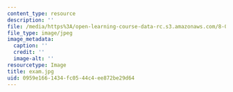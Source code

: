 ```yaml
---
content_type: resource
description: ''
file: /media/https%3A/open-learning-course-data-rc.s3.amazonaws.com/8-03sc-physics-iii-vibrations-and-waves-fall-2016/0959e1661434fc0544c4ee872be29d64_exam.jpg
file_type: image/jpeg
image_metadata:
  caption: ''
  credit: ''
  image-alt: ''
resourcetype: Image
title: exam.jpg
uid: 0959e166-1434-fc05-44c4-ee872be29d64
---
```

